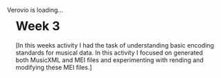 <!DOCTYPE html>
<html lang="en">
<head>
    <meta charset="utf-8">
    <title>My Piece in Verovio</title>
    <style>
    html, body {
        width: 100%;
        height: 100%;
        margin: 0;
    }
    .header {
        padding: 20px;
        height:80px;
    }
    #app {
        height: auto;
        width: 100%;
        position: absolute;
        top: 80px;
        bottom: 0;
    }
    </style>
</head>
<body>
    <div class="header"><h1>Week 3</h1>
        <p>[In this weeks activity I had the task of understanding basic encoding standards for musical data. In this activity I focused on generated both MusicXML and MEI files and experimenting with rending and modifying these MEI files.]</p></div>
    <div id="app">Verovio is loading...</div>
    <script type="module">
        import 'https://www.verovio.org/javascript/app/verovio-app.js';
        
        const options = {
            defaultView: 'responsive', // default is 'responsive', alternative is 'document'
            defaultZoom: 3, // 0-7, default is 4
            enableResponsive: true, // default is true
            enableDocument: true // default is true
        }
        
        // A MusicXML file
        var file = 'MUSIC.XMLFILE';
        // A MEI file
        //var file = 'meicode';
        
        const app = new Verovio.App(document.getElementById("app"), options);
        fetch(file)
            .then(function(response) {
                return response.text();
            })
            .then(function(text) {
                app.loadData(text);
            });
    </script>
</body>
</html>

                    
